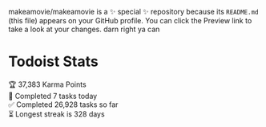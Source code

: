 makeamovie/makeamovie is a ✨ special ✨ repository because its `README.md` (this file) appears on your GitHub profile.
You can click the Preview link to take a look at your changes. darn right ya can

# Todoist Stats

<!-- TODO-IST:START -->
🏆  37,383 Karma Points           
🌸  Completed 7 tasks today           
✅  Completed 26,928 tasks so far           
⏳  Longest streak is 328 days
<!-- TODO-IST:END -->